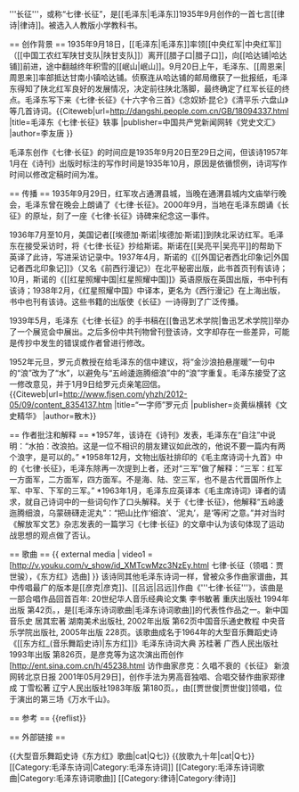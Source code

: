 '''长征'''，或称“七律·长征”，是[[毛泽东|毛泽东]]1935年9月创作的一首七言[[律诗|律诗]]。被选入人教版小学教科书。

== 创作背景 ==
1935年9月18日，[[毛泽东|毛泽东]]率领[[中央红军|中央红军]]（[[中国工农红军陕甘支队|陕甘支队]]）离开[[腊子口|腊子口]]，向[[哈达铺|哈达铺]]前进，途中翻越终年积雪的[[岷山|岷山]]。9月20日上午，毛泽东、[[周恩来|周恩来]]率部抵达甘南小镇哈达铺。侦察连从哈达铺的邮局缴获了一批报纸，毛泽东得知了陕北红军良好的发展情况，决定前往陕北落脚，最终确定了红军长征的终点。毛泽东写下来《七律·长征》《十六字令三首》《念奴娇·昆仑》《清平乐·六盘山》等几首诗词。<ref name=liyo>{{Citeweb|url=http://dangshi.people.com.cn/GB/18094337.html |title=毛泽东《七律·长征》轶事 |publisher=中国共产党新闻网转《党史文汇》 |author=李友唐 }}</ref>
 
毛泽东创作《七律·长征》的时间应是1935年9月20日至29日之间，但该诗1957年1月在《诗刊》出版时标注的写作时间是1935年10月，原因是依循惯例，诗词写作时间以修改定稿时间为准。<ref name=liyo/>

== 传播 ==
1935年9月29日，红军攻占通渭县城，当晚在通渭县城内文庙举行晚会，毛泽东曾在晚会上朗诵了《七律·长征》。2000年9月，当地在毛泽东朗诵《长征》的原址，刻了一座《七律·长征》诗碑来纪念这一事件。<ref name=liyo/>

1936年7月至10月，美国记者[[埃德加·斯诺|埃德加·斯诺]]到陕北采访红军。毛泽东在接受采访时，将《七律·长征》抄给斯诺。斯诺在[[吴亮平|吴亮平]]的帮助下英译了此诗，写进采访记录中。1937年4月，斯诺的《[[外国记者西北印象记|外国记者西北印象记]]》（又名《前西行漫记》）在北平秘密出版，此书首页刊有该诗；10月，斯诺的《[[红星照耀中国|红星照耀中国]]》英语原版在英国出版，书中刊有该诗；1938年2月，《红星照耀中国》中译本，更名为《西行漫记》在上海出版，书中也刊有该诗。这些书籍的出版使《长征》一诗得到了广泛传播。<ref name=liyo/>

1939年5月，毛泽东《七律·长征》的手书稿在[[鲁迅艺术学院|鲁迅艺术学院]]举办了一个展览会中展出。之后多份中共刊物曾刊登该诗，文字却存在一些差异，可能是传抄中发生的错误或作者曾进行修改。

1952年元旦，罗元贞教授在给毛泽东的信中建议，将“金沙浪拍悬崖暖”一句中的“浪”改为了“水”，以避免与“五岭逶迤腾细浪”中的“浪”字重复。毛泽东接受了这一修改意见，并于1月9日给罗元贞亲笔回信。<ref>{{Citeweb|url=http://www.fjsen.com/yhzh/2012-05/09/content_8354137.htm |title=“一字师”罗元贞 |publisher=炎黄纵横转《文史精华》 |author=散木}}</ref>

== 作者批注和解释 ==
*1957年，该诗在《诗刊》发表，毛泽东在“自注”中说明：“水拍：改浪拍。这是一位不相识的朋友建议如此改的，他说不要一篇内有两个浪字，是可以的。”
*1958年12月，文物出版社排印的《毛主席诗词十九首》中的《七律·长征》，毛泽东除再一次提到上者，还对“三军”做了解释：“三军：红军一方面军，二方面军，四方面军。不是海、陆、空三军，也不是古代晋国所作上军、中军、下军的三军。”
*1963年1月，毛泽东应英译本《毛主席诗词》译者的请求，就自己诗词中的一些词句作了口头解释。关于《七律·长征》，他解释“五岭逶迤腾细浪，乌蒙磅礴走泥丸”：“把山比作‘细浪’、‘泥丸’，是‘等闲’之意。”并对当时《解放军文艺》杂志发表的一篇学习《七律·长征》的文章中认为该句体现了运动战思想的观点做了否认。<ref name=liyo/>

== 歌曲 ==
{{ external media
| video1 = [http://v.youku.com/v_show/id_XMTcwMzc3NzEy.html 七律·长征（领唱：贾世骏），《东方红》选曲]
}}
该诗同其他毛泽东诗词一样，曾被众多作曲家谱曲，其中传唱最广的版本是[[彦克|彦克]]、[[吕远|吕远]]作曲《'''七律·长征'''》，该曲是一部合唱作品<ref>回首百年: 20世纪华人音乐经典论文集 李书敏著 重庆出版社 1994年出版 第42页。</ref>，是[[毛泽东诗词歌曲|毛泽东诗词歌曲]]的代表性作品之一。<ref>新中国音乐史 居其宏著 湖南美术出版社, 2002年出版 第62页</ref><ref>中国音乐通史教程 中央音乐学院出版社, 2005年出版 228页。</ref>该歌曲成名于1964年的大型音乐舞蹈史诗《[[东方红_(音乐舞蹈史诗)|东方红]]》<ref name="毛泽东诗词大典">毛泽东诗词大典 苏桂著 广西人民出版社1993年出版 第826页</ref>，是彦克等为这次演出而创作<ref>[http://ent.sina.com.cn/h/45238.html 访作曲家彦克：久唱不衰的《长征》 新浪网转北京日报 2001年05月29日]</ref>，创作手法为男高音独唱、合唱交替<ref name="毛泽东诗词大典"/><ref>作曲家郑律成 丁雪松著 辽宁人民出版社1983年版 第180页。</ref>，由[[贾世俊|贾世俊]]领唱，位于演出的第三场《万水千山》。

== 参考 ==
{{reflist}}

== 外部链接 ==

{{大型音乐舞蹈史诗《东方红》歌曲|cat|Q七}}
{{放歌九十年|cat|Q七}}
[[Category:毛泽东诗词|Category:毛泽东诗词]]
[[Category:毛泽东诗词歌曲|Category:毛泽东诗词歌曲]]
[[Category:律诗|Category:律诗]]